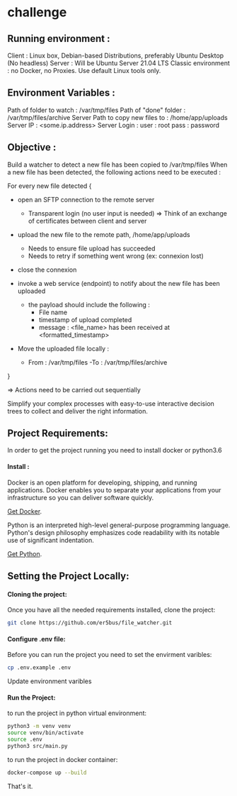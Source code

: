 # challenge

Running environment :
---------------------

Client : Linux box, Debian-based Distributions, preferably Ubuntu Desktop (No headless)
Server : Will be Ubuntu Server 21.04 LTS
Classic environment : no Docker, no Proxies. Use default Linux tools only.

Environment Variables :
-----------------------

Path of folder to watch 		: /var/tmp/files
Path of "done" folder  		: /var/tmp/files/archive
Server Path to copy new files to 	: /home/app/uploads
Server IP : <some.ip.address>
Server Login :
	user : root
	pass : password

Objective :
-----------

Build a watcher to detect a new file has been copied to /var/tmp/files
When a new file has been detected, the following actions need to be executed :

For every new file detected
{

- open an SFTP connection to the remote server
	- Transparent login (no user input is needed)
	=> Think of an exchange of certificates between client and server

- upload the new file to the remote path, /home/app/uploads
	- Needs to ensure file upload has succeeded
	- Needs to retry if something went wrong (ex: connexion lost)

- close the connexion

- invoke a web service (endpoint) to notify about the new file has been uploaded
	- the payload should include the following :
		- File name
		- timestamp of upload completed
		- message : <file_name> has been received at <formatted_timestamp>

- Move the uploaded file locally :
	- From 	: /var/tmp/files
	-To 	: /var/tmp/files/archive

}

=> Actions need to be carried out sequentially

Simplify your complex processes with easy-to-use interactive decision trees to collect and deliver the right information.

## Project Requirements:

In order to get the project running you need to install docker or python3.6

#### Install :

Docker is an open platform for developing, shipping, and running applications. Docker enables you to separate your applications from your infrastructure so you can deliver software quickly.

[Get Docker](https://docs.docker.com/get-docker/).

Python is an interpreted high-level general-purpose programming language. Python's design philosophy emphasizes code readability with its notable use of significant indentation.

[Get Python](https://www.python.org/downloads/).


## Setting the Project Locally:

#### Cloning the project:

Once you have all the needed requirements installed, clone the project:

``` bash
git clone https://github.com/er5bus/file_watcher.git
```

#### Configure .env file:

Before you can run the project you need to set the envirment varibles:

``` bash
cp .env.example .env
```

Update environment varibles

#### Run the Project:

to run the project in python virtual environment:

``` bash
python3 -m venv venv
source venv/bin/activate
source .env
python3 src/main.py
```

to run the project in docker container:

``` bash
docker-compose up --build
```

That's it.
